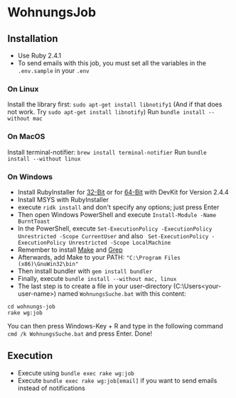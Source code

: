 # WohnungsJob

## Installation
  * Use Ruby 2.4.1
  * To send emails with this job, you must set all the variables in the `.env.sample` in your `.env`

### On Linux

Install the library first: `sudo apt-get install libnotify1` (And if that does not work. Try `sudo apt-get install libnotify`)
Run `bundle install --without mac`

### On MacOS

Install terminal-notifier: `brew install terminal-notifier`
Run `bundle install --without linux`

### On Windows
  * Install RubyInstaller for [32-Bit](https://github.com/oneclick/rubyinstaller2/releases/download/rubyinstaller-2.4.4-2/rubyinstaller-devkit-2.4.4-2-x86.exe) or for [64-Bit](https://github.com/oneclick/rubyinstaller2/releases/download/rubyinstaller-2.4.4-2/rubyinstaller-devkit-2.4.4-2-x64.exe) with DevKit for Version 2.4.4
  * Install MSYS with RubyInstaller
  * execute `ridk install` and don't specify any options; just press Enter
  * Then open Windows PowerShell and execute `Install-Module -Name BurntToast`
  * In the PowerShell, execute `Set-ExecutionPolicy -ExecutionPolicy Unrestricted -Scope CurrentUser` and also ` Set-ExecutionPolicy -ExecutionPolicy Unrestricted -Scope LocalMachine`
  * Remember to install [Make](http://gnuwin32.sourceforge.net/downlinks/make.php) and [Grep](https://netix.dl.sourceforge.net/project/gnuwin32/grep/2.5.4/grep-2.5.4-setup.exe)
  * Afterwards, add Make to your PATH: `"C:\Program Files (x86)\GnuWin32\bin"`
  * Then install bundler with `gem install bundler`
  * Finally, execute `bundle install --without mac, linux`
  * The last step is to create a file in your user-directory (C:\Users\<your-user-name>) named `WohnungsSuche.bat` with this content:
  ```SHELL
  cd wohnungs-job
  rake wg:job
  ```
  You can then press Windows-Key + R and type in the following command `cmd /k WohnungsSuche.bat` and press Enter. Done!

## Execution
  * Execute using `bundle exec rake wg:job`
  * Execute `bundle exec rake wg:job[email]` if you want to send emails instead of notifications
